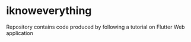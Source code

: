 # iknoweverything
Repository contains code produced by following a tutorial on Flutter Web application
